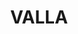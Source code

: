 ---
lastmod: '2025-04-06T06:05:20+00:00'
latitude: -30.604667
layout: suburb
longitude: 152.956681
postcode: '2448'
state: NSW
title: VALLA
url: /nsw/valla/
---